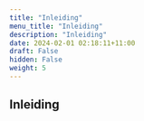 ```yaml
---
title: "Inleiding"
menu_title: "Inleiding"
description: "Inleiding"
date: 2024-02-01 02:18:11+11:00
draft: False
hidden: False
weight: 5
---
```

## Inleiding
